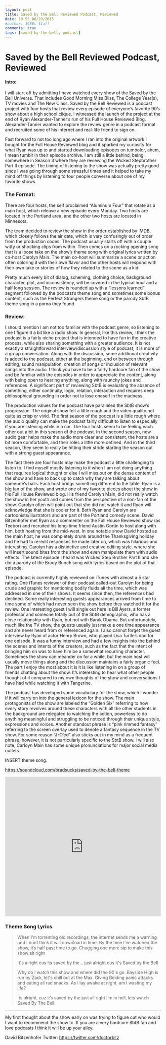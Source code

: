 ```yaml
---
layout: post
title: Saved by the Bell Reviewed Podcast, Reviewed
date: 10:55 06/29/2015	
#author: 1980s Staff
comments: true
tags: [saved-by-the-bell, podcast]
---
```



# Saved by the Bell Reviewed Podcast, Reviewed



#### Intro:

I will start off by admitting I have watched every show of the Saved by the Bell Universe. That includes Good Morning Miss Bliss, The College Year(s), TV movies and The New Class. Saved by the Bell Reviewed is a podcast project with four hosts that review every episode of everyone’s favorite 90’s show about a high school clique. I witnessed the launch of the project at the end of Ryan Alexander-Tanner’s run of his Full House Reviewed Blog. Alexander-Tanner wanted to explore the review genre in a podcast format and recruited some of his internet and real-life friend to sign on. 

Fast forward to not too long ago where I ran into the original artwork I bought for the Full House Reviewed blog and it sparked my curiosity for what Ryan was up to and started downloading episodes on tumbolor, ahem, I mean tumblr in their episode archive. I am still a little behind, being somewhere in Season 3 where they are reviewing the Wicked Stepbrother Part II episode. The timing of listening to the show was actually pretty good since I was going through some stressful times and it helped to take my mind off things by listening to four people converse about one of my favorite shows. 

### The Format:

There are four hosts, the self proclaimed “Aluminum Four” that rotate as a main host, which release a new episode every Monday. Two hosts are located in the Portland area, and the other two hosts are located in Minnesota.

The team decided to review the show in the order established by IMDB, which closely follows the air date, which is very confusingly out of order from the production codes. The podcast usually starts off with a couple witty or shocking clips from within. Then comes on a rocking opening song that is a loose take on the show’s theme song with original lyrics written by co-host Carolyn Main. The main co-host will summarize a scene or action often coloring it with their own flavor and the other hosts will respond with their own take or stories of how they related to the scene as a kid. 

Pretty much every bit of dialog, scheming, clothing choice, background character, plot, and inconsistency, will be covered in the typical hour and a half long session. The review is rounded up with a “lessons learned” segment followed by the podcast’s theme song and sometimes some bonus content, such as the Perfect Strangers theme song or the parody SbtB theme song in a porno they found.

### Review:

I should mention I am not too familiar with the podcast genre, so listening to one I figure it a bit like a radio show. In general, like this review, I think the podcast is a fairly niche project that is intended to have fun in the creative process, while also sharing something with a greater audience. It is not exactly a straightforward interview/discussion style of podcast, it is more of a group conversation. Along with the discussion, some additional creativity is added to the podcast, either at the beginning, end or between through editing, sound manipulation, creation of songs or inclusion of relevant songs into the audio. I think you have to be a fairly hardcore fan of the show and be familiar with the episodes in order to appreciate the content, along with being open to hearing anything, along with raunchy jokes and references. A significant part of reviewing SbtB is evaluating the absence of something, either continuity, logic, relation, interaction and requires deep philosophical grounding in order not to lose oneself in the madness. 

The production values for the podcast have paralleled the SbtB show’s progression. The original show felt a little rough and the video quality not quite as crisp or vivid. The first season of the podcast is a little rough where the audio quality can make the podcast fairly difficult to listen to especially if you are listening while in a car. The four hosts seem to be feeling each other out a bit in this season of the podcast. In the second season, new audio gear helps make the audio more clear and consistent, the hosts are a bit more comfortable, and their roles a little more defined. And in the third season, they seem to really be hitting their stride starting the season out with a strong guest appearance.

The fact there are four hosts may make the podcast a little challenging to listen to. I find myself mostly listening to it when I am not doing anything that requires logical thought or else I will miss out on the dense content of the show and have to back up to catch why they are talking about someone’s balls. Each host brings something different to the table. Ryan is a big fan of the show, and wrote one of my favorite pieces about the show in his Full House Reviewed blog. His friend Carolyn Main, did not really watch the show in her youth and comes from the perspective of a non-fan of the show. Carolyn often will point out that she did not watch it and Ryan will acknowledge that she is cooler for it. Both Ryan and Carolyn are cartoonists/illustrators and are part of the Portland comedy scene. David Bitzenhofer met Ryan as a commenter on the Full House Reviewed show (as Teebor) and recruited his long-time friend Austin Gortin to host along with him, both hosting from the mid-west. In one notable show David hosted as the main host, he was completely drunk around the Thanksgiving holiday and he had to re-edit responses he made later on, which was hilarious and interesting. Carolyn has a distinctive and creative editing style, where she will insert sound bites from the show and even manipulate them with audio effects. The latest episode I heard was Wicked Step Brother Part II and she did a parody of the Brady Bunch song with lyrics based on the plot of that episode. 

The podcast is currently highly reviewed on iTunes with almost a 5 star rating. One iTunes reviewer of their podcast called-out Carolyn for being crude and graphic for mentioning bodily fluids all the time, which was addressed in one of their shows. It seems since then, the references had declined. Some really interesting guests appearances arrived from time to time some of which had never seen the show before they watched it for the review. One interesting guest I will single out here is Bill Ayers, a former professor and someone totally out of the SbtB demographic, who has a close relationship with Ryan, but not with Barak Obama. But unfortunately, much like the TV show, the guests usually just make a one time appearance and are never heard from or referenced again. I also cannot forget the guest interview by Ryan of actor Henry Brown, who played Lisa Turtle’s dad for one episode. It was a funny interview and had a few insights into the behind the scenes and intents of the creators, such as the fact that the intent of bringing him on was to have him be a somewhat recurring character. Sometimes the show can meander on for a while, but the main host will usually move things along and the discussion maintains a fairly organic feel. The part I enjoy the most about it is it is like listening in on a group of friends chatting about the show. It’s interesting to hear what other people thought of it compared to my own thoughts of the show and conversations I have had while watching it with Tangerine. 

The podcast has developed some vocabulary for the show, which I wonder if it will carry on into the general lexicon for the show. The main protagonists of the show are labeled the “Golden Six” referring to how every story revolves around these characters with all the other students in the background are relegated to watching the action, powerless to do anything meaningful and struggling to be noticed through their unique style, expressions and voices. Another standout phrase is “pink rimmed fantasy” referring to the screen overlay used to denote a fantasy sequence in the TV show. For some reason “J-O’ed” also sticks out in my mind as a frequent phrase, however, it is not particularly specific to the SbtB show. I will also note, Carloyn Main has some unique pronunciations for major social media outlets.

INSERT theme song.

https://soundcloud.com/bradsucks/saved-by-the-bell-theme


<iframe width="100%" height="450" scrolling="no" frameborder="no" src="https://w.soundcloud.com/player/?url=https%3A//api.soundcloud.com/tracks/146783466&amp;auto_play=false&amp;hide_related=false&amp;show_comments=true&amp;show_user=true&amp;show_reposts=false&amp;visual=true"></iframe>

### Theme Song Lyrics

> When I'm torrenting old recordings, 
> the internet sends me a warning and 
> I dont think it will download in time. 
> By the time I've watched the show, 
> it’s half past time to go. 
> Chugging one more sip to make this show sit right
>
> It's alright cus its saved by the... 
> just alright cus it's Saved by the Bell
>
> Why do I watch this show 
> and where did the 90's go. 
> Bayside High is run by Zack, 
> let's chill out at the Max. 
> Giving Belding panic attacks and 
> eating all rad snacks. 
> As I lay awake at night, am I wasting my life? 
>
> Its alright, cuz it’s saved by the 
> just all right I’m in hell, 
> lets watch Saved By The Bell.

---

My first thought about the show early on was trying to figure out who would I want to recommend the show to. If you are a very hardcore SbtB fan and love podcasts I think it will be up your alley. 

David Bitzenhofer
Twitter: https://twitter.com/doctorbitz
